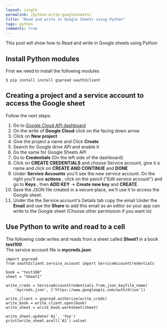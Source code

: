 ```yaml
---
layout: single
permalink: /python-write-googlesheets/
title: "Read and write in Google Sheets using Python"
tags: python
comments: true
---
```

This post will show how to Read and write in Google sheets using Python  

## Install Python modules
First we need to install the following modules  
```
$ pip install install gspread oauth2client
```

## Creating a project and a service account to access the Google sheet  
Follow the next steps:  
1. Go to [Google Cloud API dashboard](https://console.cloud.google.com/apis/)  
2. On the write of **Google Cloud** click on the facing down arrow  
3. Click on **New project**  
4. Give the project a name and Click **Create**
5. Search for Google drive API and enable it  
6. Do the same for Google Sheets API  
7. Go to **Credentials**  (On the left side of the dashboard)  
8. Click on **CREATE CREDENTIALS** and choose Service account, give it a name and click on **CREATE AND CONTINUE** and **DONE**  
9. Under **Service Accounts** you'll see the new service account. On the right you'll see **actions** , click on the pencil ("Edit service account") and go to **Keys** , then **ADD KEY** -> **Create new key** and **CREATE**.  
10. Save the JSON file created in a secure place, we'll use it to access the Google sheet.  
11. Under the the Service account's Details tab copy the email Under the **Email** and use the **Share** to add this email as an editor so your app can write to the Google sheet (Choose other permission if you want to)  


## Use Python to write and read to a cell

The following code writes and reads from a sheet called **Sheet1** in a book **test100**  
The service account file is **mycreds.json**  

```
import gspread
from oauth2client.service_account import ServiceAccountCredentials

book = "test100"
sheet = "Sheet1"

write_creds = ServiceAccountCredentials.from_json_keyfile_name(
    'mycreds.json', ['https://www.googleapis.com/auth/drive'])

write_client = gspread.authorize(write_creds)
write_book = write_client.open(book)
write_sheet = write_book.worksheet(sheet)

write_sheet.update('A1', 'foo')
print(write_sheet.acell('A1').value)
```
